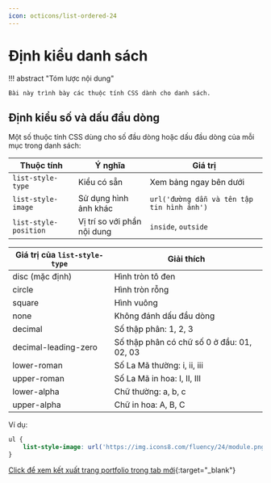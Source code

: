 ```yaml
---
icon: octicons/list-ordered-24
---
```


# Định kiểu danh sách

!!! abstract "Tóm lược nội dung"

    Bài này trình bày các thuộc tính CSS dành cho danh sách.

## Định kiểu số và dấu đầu dòng

Một số thuộc tính CSS dùng cho số đầu dòng hoặc dấu đầu dòng của mỗi mục trong danh sách:

| Thuộc tính | Ý nghĩa | Giá trị |
| --- | --- | --- |
| `list-style-type` | Kiểu có sẵn | Xem bảng ngay bên dưới |
| `list-style-image` | Sử dụng hình ảnh khác | `url('đường dẫn và tên tập tin hình ảnh')` |
| `list-style-position` | Vị trí so với phần nội dung | `inside`, `outside` | 


| Giá trị của `list-style-type` | Giải thích | 
| --- | --- |
| disc (mặc định) | Hình tròn tô đen |
| circle | Hình tròn rỗng |
| square | Hình vuông |
| none | Không đánh dấu đầu dòng |
| decimal | Số thập phân: 1, 2, 3 |
| decimal-leading-zero | Số thập phân có chữ số 0 ở đầu: 01, 02, 03 |
| lower-roman | Số La Mã thường: i, ii, iii |
| upper-roman | Số La Mã in hoa: I, II, III |
| lower-alpha | Chữ thường: a, b, c |
| upper-alpha | Chữ in hoa: A, B, C |

Ví dụ:

```css title="style.css" linenums="48"
ul {
    list-style-image: url('https://img.icons8.com/fluency/24/module.png');
}
```

[Click để xem kết xuất trang portfolio trong tab mới](css-list/portfolio.html#langlist){:target="_blank"}
